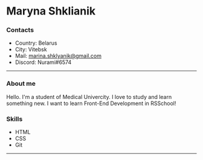 # Maryna Shklianik 

### Contacts 
* Country: Belarus 
* City: Vitebsk
* Mail: marina.shklyanik@gmail.com
* Discord: Nurami#6574

------------------

### About me
Hello. I'm a student of Medical Univercity. I love to study and learn something new. I want to learn Front-End Development in RSSchool!

### Skills
* HTML
* CSS
* Git

------------------